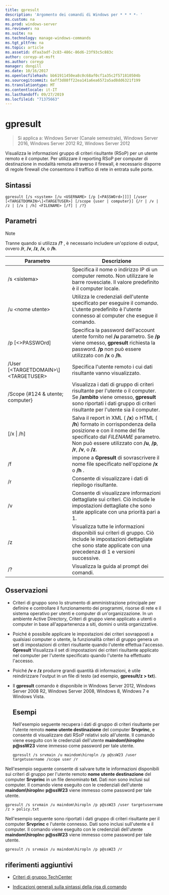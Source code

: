 ```yaml
---
title: gpresult
description: 'Argomento dei comandi di Windows per * * * *- '
ms.custom: na
ms.prod: windows-server
ms.reviewer: na
ms.suite: na
ms.technology: manage-windows-commands
ms.tgt_pltfrm: na
ms.topic: article
ms.assetid: dfaa3adf-2c83-486c-86d6-23f93c5c883c
author: coreyp-at-msft
ms.author: coreyp
manager: dongill
ms.date: 10/16/2017
ms.openlocfilehash: bb61911450ea8c0c68af0cf1a35c2f571810504b
ms.sourcegitcommit: 6aff3d88ff22ea141a6ea6572a5ad8dd6321f199
ms.translationtype: MT
ms.contentlocale: it-IT
ms.lasthandoff: 09/27/2019
ms.locfileid: "71375663"
---
```

# <a name="gpresult"></a>gpresult

>Si applica a: Windows Server (Canale semestrale), Windows Server 2016, Windows Server 2012 R2, Windows Server 2012

Visualizza le informazioni gruppo di criteri risultante (RSoP) per un utente remoto e il computer.
Per utilizzare il reporting RSoP per computer di destinazione in modalità remota attraverso il firewall, è necessario disporre di regole firewall che consentono il traffico di rete in entrata sulle porte.

## <a name="syntax"></a>Sintassi

```
gpresult [/s <system> [/u <USERNAME> [/p [<PASSWOrd>]]]] [/user [<TARGETDOMAIN>\]<TARGETUSER>] [/scope {user | computer}] {/r | /v | /z | [/x | /h] <FILENAME> [/f] | /?}
```

## <a name="parameters"></a>Parametri

> [!NOTE]
> Tranne quando si utilizza **/?** , è necessario includere un'opzione di output, ovvero **/r**, **/v**, **/z**, **/x**, o **/h**.

|                Parametro                 |                                                                                                     Descrizione                                                                                                      |
|------------------------------------------|----------------------------------------------------------------------------------------------------------------------------------------------------------------------------------------------------------------------|
|              /s \<sistema\>               |                                                  Specifica il nome o indirizzo IP di un computer remoto. Non utilizzare le barre rovesciate. Il valore predefinito è il computer locale.                                                   |
|             /u \<nome utente\>              |                                Utilizza le credenziali dell'utente specificato per eseguire il comando. L'utente predefinito è l'utente connesso al computer che esegue il comando.                                 |
|            /p [\<\>PASSWOrd]             |            Specifica la password dell'account utente fornito nel **/u** parametro. Se **/p** viene omesso, **gpresult** richiesta la password. **/p** non può essere utilizzato con **/x** o **/h**.            |
| /User [\<TARGETDOMAIN\>\\]\<TARGETUSER\> |                                                                            Specifica l'utente remoto i cui dati risultante vanno visualizzato.                                                                             |
|      /Scope {#124 & utente; computer}       |                                Visualizza i dati di gruppo di criteri risultante per l'utente o il computer. Se **/ambito** viene omesso, **gpresult** sono riportati i dati gruppo di criteri risultante per l'utente sia il computer.                                 |
|        [/x &#124; /h] <FILENAME>         | Salva il report in XML ( **/x**) o HTML ( **/h**) formato in corrispondenza della posizione e con il nome del file specificato dal *FILENAME* parametro. Non può essere utilizzato con **/u**, **/p**, **/r**, **/v**, o **/z**. |
|                    /f                    |                                                           impone a **Gpresult** di sovrascrivere il nome file specificato nell'opzione **/x** o **/h** .                                                           |
|                    /r                    |                                                                                             Consente di visualizzare i dati di riepilogo risultante.                                                                                              |
|                    /v                    |                                                    Consente di visualizzare informazioni dettagliate sui criteri. Ciò include le impostazioni dettagliate che sono state applicate con una priorità pari a 1.                                                    |
|                    /z                    |                                     Visualizza tutte le informazioni disponibili sui criteri di gruppo. Ciò include le impostazioni dettagliate che sono state applicate con una precedenza di 1 e versioni successive.                                      |
|                    /?                    |                                                                                         Visualizza la guida al prompt dei comandi.                                                                                         |

## <a name="remarks"></a>Osservazioni
- Criteri di gruppo sono lo strumento di amministrazione principale per definire e controllare il funzionamento dei programmi, risorse di rete e il sistema operativo per utenti e computer di un'organizzazione. In un ambiente Active Directory, Criteri di gruppo viene applicato a utenti o computer in base all'appartenenza a siti, domini o unità organizzative.
- Poiché è possibile applicare le impostazioni dei criteri sovrapposti a qualsiasi computer o utente, la funzionalità criteri di gruppo genera un set di impostazioni di criteri risultante quando l'utente effettua l'accesso. **Gpresult** Visualizza il set di impostazioni dei criteri risultante applicato nel computer per l'utente specificato quando l'utente ha effettuato l'accesso.
- Poiché **/v** e **/z** produrre grandi quantità di informazioni, è utile reindirizzare l'output in un file di testo (ad esempio, **gpresult/z > txt**).
- Il **gpresult** comando è disponibile in Windows Server 2012, Windows Server 2008 R2, Windows Server 2008, Windows 8, Windows 7 e Windows Vista.
  ## <a name="examples"></a>Esempi
  Nell'esempio seguente recupera i dati di gruppo di criteri risultante per l'utente remoto **nome utente destinazione** del computer **Srvprinc**, e consente di visualizzare dati RSoP relativi solo all'utente. Il comando viene eseguito con le credenziali dell'utente **maindom\hiropln**e <strong>p@ssW23</strong> viene immesso come password per tale utente.

  ```
  gpresult /s srvmain /u maindom\hiropln /p p@ssW23 /user targetusername /scope user /r
  ```
  
Nell'esempio seguente consente di salvare tutte le informazioni disponibili sui criteri di gruppo per l'utente remoto **nome utente destinazione** del computer **Srvprinc** in un file denominato **txt**. Dati non sono inclusi sul computer. Il comando viene eseguito con le credenziali dell'utente **maindom\hiropln**e <strong>p@ssW23</strong> viene immesso come password per tale utente.

  ```
  gpresult /s srvmain /u maindom\hiropln /p p@ssW23 /user targetusername /z > policy.txt
  ```
  
Nell'esempio seguente sono riportati i dati gruppo di criteri risultante per il computer **Srvprinc** e l'utente connesso. Dati sono inclusi sull'utente e il computer. Il comando viene eseguito con le credenziali dell'utente **maindom\hiropln**e <strong>p@ssW23</strong> viene immesso come password per tale utente.

  ```
  gpresult /s srvmain /u maindom\hiropln /p p@ssW23 /r
  ```
  
## <a name="additional-references"></a>riferimenti aggiuntivi
- [Criteri di gruppo TechCenter](https://go.microsoft.com/fwlink/?LinkID=145531)

- [Indicazioni generali sulla sintassi della riga di comando](command-line-syntax-key.md)
